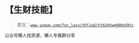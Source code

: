 # 【生财技能】

> 原文：[`www.yuque.com/for_lazy/thfiu8/ttb24twe606g59tc`](https://www.yuque.com/for_lazy/thfiu8/ttb24twe606g59tc)



公众号懒人找资源，懒人专属群分享